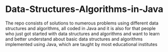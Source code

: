 # Data-Structures-Algorithms-in-Java
The repo consists of solutions to numerous problems using different data structures and algorithms, all coded in Java  and it is also for that people who just got started with data structures and algorithms and want to learn and better understand about basic data structures and algorithms implemented using Java, which are taught by most educational institutes 
